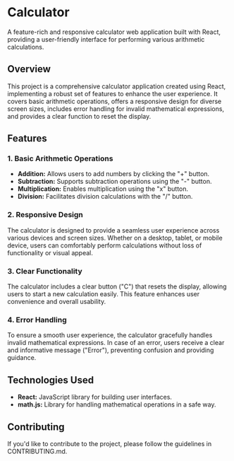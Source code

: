 # Calculator

A feature-rich and responsive calculator web application built with React, providing a user-friendly interface for performing various arithmetic calculations.

## Overview

This project is a comprehensive calculator application created using React, implementing a robust set of features to enhance the user experience. It covers basic arithmetic operations, offers a responsive design for diverse screen sizes, includes error handling for invalid mathematical expressions, and provides a clear function to reset the display.

## Features


### 1. Basic Arithmetic Operations

- **Addition:** Allows users to add numbers by clicking the "+" button.
- **Subtraction:** Supports subtraction operations using the "-" button.
- **Multiplication:** Enables multiplication using the "x" button.
- **Division:** Facilitates division calculations with the "/" button.

### 2. Responsive Design

The calculator is designed to provide a seamless user experience across various devices and screen sizes. Whether on a desktop, tablet, or mobile device, users can comfortably perform calculations without loss of functionality or visual appeal.

### 3. Clear Functionality

The calculator includes a clear button ("C") that resets the display, allowing users to start a new calculation easily. This feature enhances user convenience and overall usability.

### 4. Error Handling

To ensure a smooth user experience, the calculator gracefully handles invalid mathematical expressions. In case of an error, users receive a clear and informative message ("Error"), preventing confusion and providing guidance.

## Technologies Used
- **React:** JavaScript library for building user interfaces.
- **math.js:** Library for handling mathematical operations in a safe way.
## Contributing
If you'd like to contribute to the project, please follow the guidelines in CONTRIBUTING.md.







